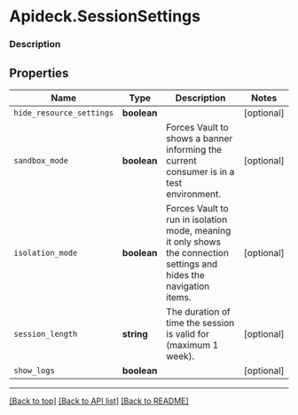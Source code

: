 # Apideck.SessionSettings

### Description

## Properties
Name | Type | Description | Notes
------------ | ------------- | ------------- | -------------
`hide_resource_settings` | **boolean** |  | [optional] 
`sandbox_mode` | **boolean** | Forces Vault to shows a banner informing the current consumer is in a test environment. | [optional] 
`isolation_mode` | **boolean** | Forces Vault to run in isolation mode, meaning it only shows the connection settings and hides the navigation items. | [optional] 
`session_length` | **string** | The duration of time the session is valid for (maximum 1 week). | [optional] 
`show_logs` | **boolean** |  | [optional] 





---

[[Back to top]](#) [[Back to API list]](../../../../README.md#documentation-for-api-endpoints) [[Back to README]](../../../../README.md)


